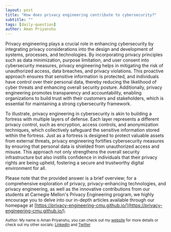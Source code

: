 ```yaml
---
layout: post
title: "How does privacy engineering contribute to cybersecurity?"
subtitle: ""
tags: [daily-question]
author: Aman Priyanshu
---
```


Privacy engineering plays a crucial role in enhancing cybersecurity by integrating privacy considerations into the design and development of systems, processes, and technologies. By incorporating privacy principles such as data minimization, purpose limitation, and user consent into cybersecurity measures, privacy engineering helps in mitigating the risk of unauthorized access, data breaches, and privacy violations. This proactive approach ensures that sensitive information is protected, and individuals have control over their personal data, thereby reducing the likelihood of cyber threats and enhancing overall security posture. Additionally, privacy engineering promotes transparency and accountability, enabling organizations to build trust with their customers and stakeholders, which is essential for maintaining a strong cybersecurity framework.

To illustrate, privacy engineering in cybersecurity is akin to building a fortress with multiple layers of defense. Each layer represents a different privacy control, such as encryption, access controls, and anonymization techniques, which collectively safeguard the sensitive information stored within the fortress. Just as a fortress is designed to protect valuable assets from external threats, privacy engineering fortifies cybersecurity measures by ensuring that personal data is shielded from unauthorized access and misuse. This approach not only strengthens the overall security infrastructure but also instills confidence in individuals that their privacy rights are being upheld, fostering a secure and trustworthy digital environment for all.

Please note that the provided answer is a brief overview; for a comprehensive exploration of privacy, privacy-enhancing technologies, and privacy engineering, as well as the innovative contributions from our students at Carnegie Mellon's Privacy Engineering program, we highly encourage you to delve into our in-depth articles available through our homepage at [https://privacy-engineering-cmu.github.io/](https://privacy-engineering-cmu.github.io/).

<small>Author: My name is Aman Priyanshu, you can check out my [website](https://amanpriyanshu.github.io/) for more details or check out my other socials: [LinkedIn](https://www.linkedin.com/in/aman-priyanshu/) and [Twitter](https://twitter.com/AmanPriyanshu6)</small>
